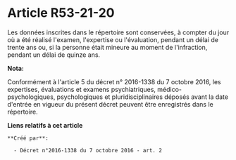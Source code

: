 # Article R53-21-20

Les données inscrites dans le répertoire sont conservées, à compter du jour où a été réalisé l'examen, l'expertise ou
l'évaluation, pendant un délai de trente ans ou, si la personne était mineure au moment de l'infraction, pendant un délai de
quinze ans.

**Nota:**

Conformément à l'article 5 du décret n° 2016-1338 du 7 octobre 2016, les expertises, évaluations et examens psychiatriques,
médico-psychologiques, psychologiques et pluridisciplinaires déposés avant la date d'entrée en vigueur du présent décret
peuvent être enregistrés dans le répertoire.

**Liens relatifs à cet article**

	**Créé par**:

	  - Décret n°2016-1338 du 7 octobre 2016 - art. 2
